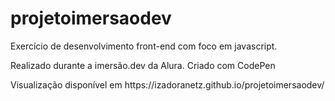 # projetoimersaodev
<p>Exercício de desenvolvimento front-end com foco em javascript.</p>
<p>Realizado durante a imersão.dev da Alura. Criado com CodePen</p>
<p>Visualização disponível em https://izadoranetz.github.io/projetoimersaodev/</p>
